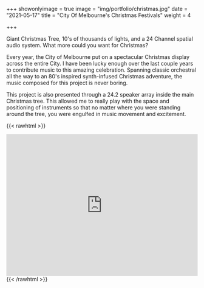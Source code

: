 +++
showonlyimage = true
image = "img/portfolio/christmas.jpg"
date = "2021-05-17"
title = "City Of Melbourne's Christmas Festivals"
weight = 4

+++

Giant Christmas Tree, 10's of thousands of lights, and a 24 Channel spatial audio system. What more could you want for Christmas?

<!--more-->

Every year, the City of Melbourne put on a spectacular Christmas display across the entire City. I have been lucky enough over the last couple years to contribute music to this amazing celebration. Spanning classic orchestral all the way to an 80's inspired synth-infused Christmas adventure, the music composed for this project is never boring.

This project is also presented through a 24.2 speaker array inside the main Christmas tree. This allowed me to really play with the space and positioning of instruments so that no matter where you were standing around the tree, you were engulfed in music movement and excitement.

{{< rawhtml >}}

<iframe style="border: 0; width: 100%; height: 373px;" src="https://bandcamp.com/EmbeddedPlayer/album=3309873926/size=large/bgcol=333333/linkcol=fe7eaf/artwork=small/transparent=true/" seamless><a href="http://marlongrunden.bandcamp.com/album/christmas-in-melbourne">Christmas In Melbourne by Marlon Grunden</a></iframe>
{{< /rawhtml >}}
